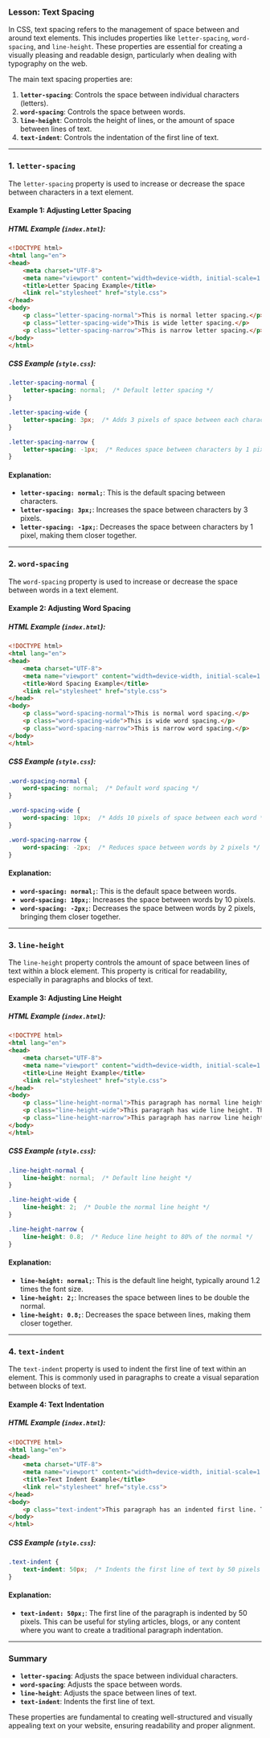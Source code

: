 ### **Lesson: Text Spacing**

In CSS, text spacing refers to the management of space between and around text elements. This includes properties like `letter-spacing`, `word-spacing`, and `line-height`. These properties are essential for creating a visually pleasing and readable design, particularly when dealing with typography on the web.

The main text spacing properties are:

1. **`letter-spacing`**: Controls the space between individual characters (letters).
2. **`word-spacing`**: Controls the space between words.
3. **`line-height`**: Controls the height of lines, or the amount of space between lines of text.
4. **`text-indent`**: Controls the indentation of the first line of text.

---

### **1. `letter-spacing`**

The `letter-spacing` property is used to increase or decrease the space between characters in a text element.

#### **Example 1: Adjusting Letter Spacing**

##### **HTML Example (`index.html`):**

```html
<!DOCTYPE html>
<html lang="en">
<head>
    <meta charset="UTF-8">
    <meta name="viewport" content="width=device-width, initial-scale=1.0">
    <title>Letter Spacing Example</title>
    <link rel="stylesheet" href="style.css">
</head>
<body>
    <p class="letter-spacing-normal">This is normal letter spacing.</p>
    <p class="letter-spacing-wide">This is wide letter spacing.</p>
    <p class="letter-spacing-narrow">This is narrow letter spacing.</p>
</body>
</html>
```

##### **CSS Example (`style.css`):**

```css
.letter-spacing-normal {
    letter-spacing: normal;  /* Default letter spacing */
}

.letter-spacing-wide {
    letter-spacing: 3px;  /* Adds 3 pixels of space between each character */
}

.letter-spacing-narrow {
    letter-spacing: -1px;  /* Reduces space between characters by 1 pixel */
}
```

#### **Explanation:**
- **`letter-spacing: normal;`**: This is the default spacing between characters.
- **`letter-spacing: 3px;`**: Increases the space between characters by 3 pixels.
- **`letter-spacing: -1px;`**: Decreases the space between characters by 1 pixel, making them closer together.

---

### **2. `word-spacing`**

The `word-spacing` property is used to increase or decrease the space between words in a text element.

#### **Example 2: Adjusting Word Spacing**

##### **HTML Example (`index.html`):**

```html
<!DOCTYPE html>
<html lang="en">
<head>
    <meta charset="UTF-8">
    <meta name="viewport" content="width=device-width, initial-scale=1.0">
    <title>Word Spacing Example</title>
    <link rel="stylesheet" href="style.css">
</head>
<body>
    <p class="word-spacing-normal">This is normal word spacing.</p>
    <p class="word-spacing-wide">This is wide word spacing.</p>
    <p class="word-spacing-narrow">This is narrow word spacing.</p>
</body>
</html>
```

##### **CSS Example (`style.css`):**

```css
.word-spacing-normal {
    word-spacing: normal;  /* Default word spacing */
}

.word-spacing-wide {
    word-spacing: 10px;  /* Adds 10 pixels of space between each word */
}

.word-spacing-narrow {
    word-spacing: -2px;  /* Reduces space between words by 2 pixels */
}
```

#### **Explanation:**
- **`word-spacing: normal;`**: This is the default space between words.
- **`word-spacing: 10px;`**: Increases the space between words by 10 pixels.
- **`word-spacing: -2px;`**: Decreases the space between words by 2 pixels, bringing them closer together.

---

### **3. `line-height`**

The `line-height` property controls the amount of space between lines of text within a block element. This property is critical for readability, especially in paragraphs and blocks of text.

#### **Example 3: Adjusting Line Height**

##### **HTML Example (`index.html`):**

```html
<!DOCTYPE html>
<html lang="en">
<head>
    <meta charset="UTF-8">
    <meta name="viewport" content="width=device-width, initial-scale=1.0">
    <title>Line Height Example</title>
    <link rel="stylesheet" href="style.css">
</head>
<body>
    <p class="line-height-normal">This paragraph has normal line height. The spacing between lines is determined by the browser's default settings.</p>
    <p class="line-height-wide">This paragraph has wide line height. The lines are spaced farther apart.</p>
    <p class="line-height-narrow">This paragraph has narrow line height. The lines are closer together.</p>
</body>
</html>
```

##### **CSS Example (`style.css`):**

```css
.line-height-normal {
    line-height: normal;  /* Default line height */
}

.line-height-wide {
    line-height: 2;  /* Double the normal line height */
}

.line-height-narrow {
    line-height: 0.8;  /* Reduce line height to 80% of the normal */
}
```

#### **Explanation:**
- **`line-height: normal;`**: This is the default line height, typically around 1.2 times the font size.
- **`line-height: 2;`**: Increases the space between lines to be double the normal.
- **`line-height: 0.8;`**: Decreases the space between lines, making them closer together.

---

### **4. `text-indent`**

The `text-indent` property is used to indent the first line of text within an element. This is commonly used in paragraphs to create a visual separation between blocks of text.

#### **Example 4: Text Indentation**

##### **HTML Example (`index.html`):**

```html
<!DOCTYPE html>
<html lang="en">
<head>
    <meta charset="UTF-8">
    <meta name="viewport" content="width=device-width, initial-scale=1.0">
    <title>Text Indent Example</title>
    <link rel="stylesheet" href="style.css">
</head>
<body>
    <p class="text-indent">This paragraph has an indented first line. Text indentation is often used in printed materials to denote the beginning of a new paragraph.</p>
</body>
</html>
```

##### **CSS Example (`style.css`):**

```css
.text-indent {
    text-indent: 50px;  /* Indents the first line of text by 50 pixels */
}
```

#### **Explanation:**
- **`text-indent: 50px;`**: The first line of the paragraph is indented by 50 pixels. This can be useful for styling articles, blogs, or any content where you want to create a traditional paragraph indentation.

---

### **Summary**

- **`letter-spacing`**: Adjusts the space between individual characters.
- **`word-spacing`**: Adjusts the space between words.
- **`line-height`**: Adjusts the space between lines of text.
- **`text-indent`**: Indents the first line of text.

These properties are fundamental to creating well-structured and visually appealing text on your website, ensuring readability and proper alignment.